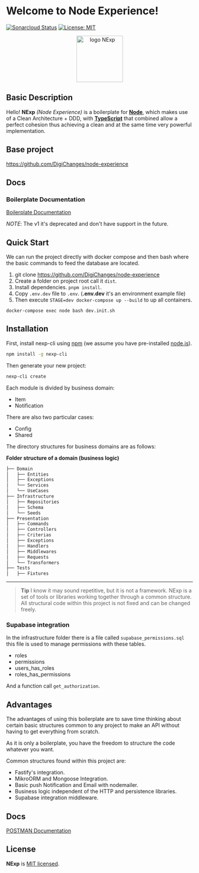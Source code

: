 # Welcome to Node Experience!

[![Sonarcloud Status](https://sonarcloud.io/api/project_badges/measure?project=DigiChanges_node-experience&metric=alert_status)](https://sonarcloud.io/dashboard?id=Your_Project_Key)
[![License: MIT](https://img.shields.io/badge/License-MIT-yellow.svg?style=flat-square)](https://github.com/DigiChanges/node-experience/blob/master/LICENSE)

<div style="text-align:center">
    <img width="125" src="nexp.svg" alt="logo NExp">
</div>

## Basic Description
Hello! **NExp** *(Node Experience)* is a boilerplate for [**Node**](https://nodejs.org/en/), which makes use of a Clean Architecture + DDD, with [**TypeScript**](https://www.typescriptlang.org/) that combined allow a perfect cohesion thus achieving a clean and at the same time very powerful implementation.

## Base project

https://github.com/DigiChanges/node-experience

## Docs

### Boilerplate Documentation

[Boilerplate Documentation](https://digichanges.github.io/nexp-docs)

*NOTE*: The v1 it's deprecated and don't have support in the future.

## Quick Start

We can run the project directly with docker compose and then bash where the basic commands to feed the database are located.

1. git clone https://github.com/DigiChanges/node-experience
2. Create a folder on project root call it `dist`.
3. Install dependencies. `pnpm install`.
4. Copy `.env.dev` file to `.env`. (**.env.dev** it's an environment example file)
5. Then execute `STAGE=dev docker-compose up --build` to up all containers.

`docker-compose exec node bash dev.init.sh`

## Installation

First, install nexp-cli using [npm](https://www.npmjs.com/) (we assume you have pre-installed [node.js](https://nodejs.org/)).

```bash
npm install -g nexp-cli
```

Then generate your new project:

```bash
nexp-cli create
```

Each module is divided by business domain:

- Item
- Notification

There are also two particular cases:

- Config
- Shared

The directory structures for business domains are as follows: 

**Folder structure of a domain (business logic)**

```sh 
├── Domain
│   ├── Entities
│   ├── Exceptions
│   └── Services
│   └── UseCases
├── Infrastructure
│   ├── Repositories
│   ├── Schema
│   └── Seeds
├── Presentation
│   ├── Commands
│   ├── Controllers
│   ├── Criterias
│   ├── Exceptions
│   ├── Handlers
│   ├── Middlewares
│   ├── Requests
│   └── Transformers
├── Tests
│   ├── Fixtures
 ```

---

> **Tip** I know it may sound repetitive, but it is not a framework. NExp is a set of tools or libraries working together through a common structure. All structural code within this project is not fixed and can be changed freely.

### Supabase integration

In the infrastructure folder there is a file called `supabase_permissions.sql` this file is used to manage permissions 
with these tables.

* roles
* permissions
* users_has_roles
* roles_has_permissions

And a function call `get_authorization`.

## Advantages

The advantages of using this boilerplate are
to save time thinking about certain basic structures common to any project to make an API
without having to get everything from scratch. 

As it is only a boilerplate, you have the freedom to structure the code whatever you want.

Common structures found within this project are: 

- Fastify's integration.
- MikroORM and Mongoose Integration.
- Basic push Notification and Email with nodemailer.
- Business logic independent of the HTTP and persistence libraries.
- Supabase integration middleware.

## Docs
[POSTMAN Documentation](https://documenter.getpostman.com/view/22552353/2s9YeBftt9)

## License

**NExp** is [MIT licensed](LICENSE).
